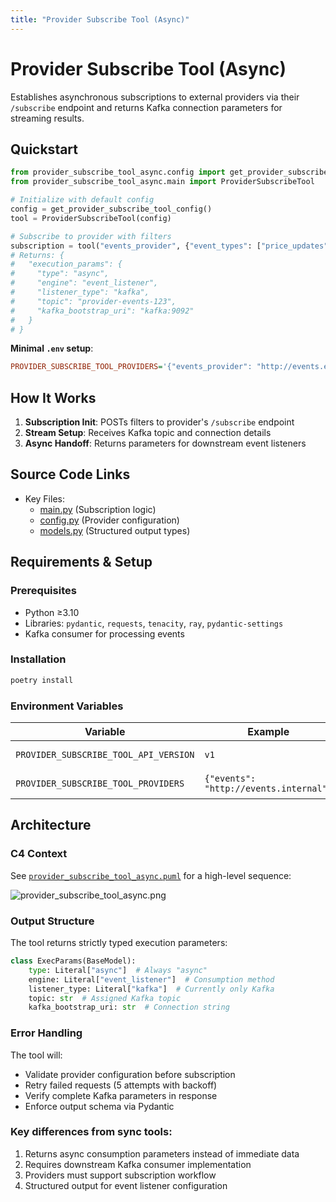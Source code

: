 ```yaml
---
title: "Provider Subscribe Tool (Async)"
---
```


# Provider Subscribe Tool (Async)

Establishes asynchronous subscriptions to external providers via their `/subscribe` endpoint and returns Kafka connection parameters for streaming results.

## Quickstart

```python
from provider_subscribe_tool_async.config import get_provider_subscribe_tool_config
from provider_subscribe_tool_async.main import ProviderSubscribeTool

# Initialize with default config
config = get_provider_subscribe_tool_config()
tool = ProviderSubscribeTool(config)

# Subscribe to provider with filters
subscription = tool("events_provider", {"event_types": ["price_updates"]})
# Returns: {
#   "execution_params": {
#     "type": "async",
#     "engine": "event_listener",
#     "listener_type": "kafka",
#     "topic": "provider-events-123",
#     "kafka_bootstrap_uri": "kafka:9092"
#   }
# }
```

**Minimal `.env` setup**:
```ini
PROVIDER_SUBSCRIBE_TOOL_PROVIDERS='{"events_provider": "http://events.example.com"}'
```

## How It Works

1. **Subscription Init**: POSTs filters to provider's `/subscribe` endpoint
2. **Stream Setup**: Receives Kafka topic and connection details
3. **Async Handoff**: Returns parameters for downstream event listeners


## Source Code Links
- Key Files:
  - [main.py](https://github.com/prxs-ai/praxis-tool-examples/blob/main/tools/provider-subscribe-tool-async/src/provider_subscribe_tool_async/main.py) (Subscription logic)
  - [config.py](https://github.com/prxs-ai/praxis-tool-examples/blob/main/tools/provider-subscribe-tool-async/src/provider_subscribe_tool_async/config.py) (Provider configuration)
  - [models.py](https://github.com/prxs-ai/praxis-tool-examples/blob/main/tools/provider-subscribe-tool-async/src/provider_subscribe_tool_async/models.py) (Structured output types)

## Requirements & Setup

### Prerequisites
- Python ≥3.10
- Libraries: `pydantic`, `requests`, `tenacity`, `ray`, `pydantic-settings`
- Kafka consumer for processing events

### Installation
```bash
poetry install
```

### Environment Variables
| Variable | Example | Description |
|----------|---------|-------------|
| `PROVIDER_SUBSCRIBE_TOOL_API_VERSION` | `v1` | API version prefix |
| `PROVIDER_SUBSCRIBE_TOOL_PROVIDERS` | `{"events": "http://events.internal"}` | Provider endpoints |

## Architecture

### C4 Context
See [`provider_subscribe_tool_async.puml`](./images/diagrams/provider_subscribe_tool_async/provider_subscribe_tool_async.puml) for a high-level sequence:

![provider_subscribe_tool_async.png](/img/provider_subscribe_tool_async.png)

### Output Structure
The tool returns strictly typed execution parameters:
```python
class ExecParams(BaseModel):
    type: Literal["async"]  # Always "async"
    engine: Literal["event_listener"]  # Consumption method
    listener_type: Literal["kafka"]  # Currently only Kafka
    topic: str  # Assigned Kafka topic
    kafka_bootstrap_uri: str  # Connection string
```

### Error Handling
The tool will:
- Validate provider configuration before subscription
- Retry failed requests (5 attempts with backoff)
- Verify complete Kafka parameters in response
- Enforce output schema via Pydantic


### Key differences from sync tools:
1. Returns async consumption parameters instead of immediate data
2. Requires downstream Kafka consumer implementation
3. Providers must support subscription workflow
4. Structured output for event listener configuration
